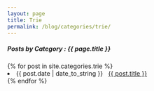 ```yaml
---
layout: page
title: Trie
permalink: /blog/categories/trie/
---
```


<h5> Posts by Category : {{ page.title }} </h5>

<div class="card">
{% for post in site.categories.trie %}
 <li class="category-posts"><span>{{ post.date | date_to_string }}</span> &nbsp; <a href="{{ post.url }}">{{ post.title }}</a></li>
{% endfor %}
</div>
